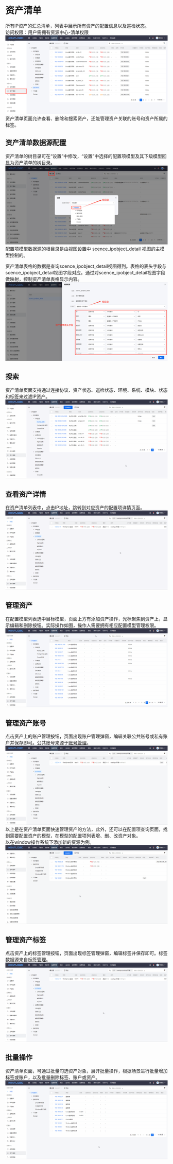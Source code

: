 # 资产清单
所有IP资产的汇总清单，列表中展示所有资产的配置信息以及巡检状态。
<br>
访问权限：用户需拥有资源中心-清单权限
![](images/资产清单.png)
资产清单页面允许查看、删除和搜索资产，还能管理资产关联的账号和资产所属的标签。

## 资产清单数据源配置
资产清单的树目录可在“设置”中修改，“设置”中选择的配置项模型及其下级模型回显为资产清单的树目录。
![](images/资产清单_设置树目录.png)
配置项模型数据源的根目录是由[视图设置](../资源中心/视图设置.md)中 scence_ipobject_detail 视图的主模型控制的。

资产清单表格的数据是查询scence_ipobject_detail视图得到。表格的表头字段与scence_ipobject_detail视图字段对应。通过对scence_ipobject_detail视图字段做映射，控制资产清单表格显示内容。
![](images/资产清单_视图.png)

## 搜索
资产清单页面支持通过连接协议、资产状态、巡检状态、环境、系统、模块、状态和标签来过滤IP资产。
![](images/资产清单_搜索.gif)

## 查看资产详情
在资产清单列表中，点击IP地址，跳转到对应资产的配置项详情页面。
![](images/资产清单_查看资产详情.gif)

## 管理资产
在配置模型列表选中目标模型，页面上方有添加资产操作，光标聚焦到资产上，显示编辑和删除按钮。实际操作如图，操作人需要拥有相应配置模型管理权限。
![](images/资产清单_管理ip资产.gif)

## 管理资产账号
点击资产上的账户管理按钮，页面出现账户管理弹窗，编辑关联公共账号或私有账户并保存即可。公共账号来源于[账号管理](../资源中心/账号管理.md)。
![](images/资产清单_管理资产账号.gif)
以上是在资产清单页面快速管理资产的方法，此外，还可以在配置项查询页面，找到需要配置资产的模型，在模型的配置项列表增、删、改资产对象。<br>
以在window操作系统下添加新的资源为例。
![](images/资产清单_配置项管理_添加资产.gif)

## 管理资产标签
点击资产上的标签管理按钮，页面出现标签管理弹窗，编辑标签并保存即可。标签数据源来自[标签管理](../资源中心/标签管理.md)。
![](images/资产清单_管理资产标签.gif)

## 批量操作
资产清单页面，可通过批量勾选资产对象，展开批量操作，根据场景进行批量增加标签或账户，以及批量删除标签、账户或资产。
![](images/资产清单_批量操作.gif)